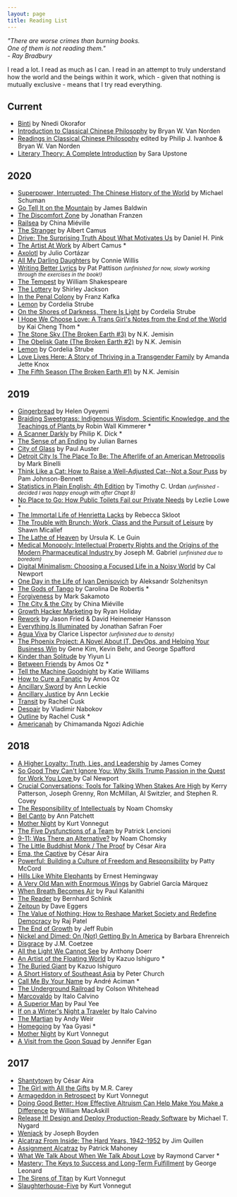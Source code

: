 ```yaml
---
layout: page
title: Reading List
---
```


<i>"There are worse crimes than burning books.
<br/>One of them is not reading them."
<br/>- Ray Bradbury</i>

I read a lot. I read as much as I can. I read in an attempt to truly understand how the world and the beings within it work, which - given that nothing is mutually exclusive - means that I try read everything.

## Current
- [Binti](https://www.goodreads.com/book/show/25667918-binti) by Nnedi Okorafor
- [Introduction to Classical Chinese Philosophy](https://www.goodreads.com/book/show/10165606-introduction-to-classical-chinese-philosophy) by Bryan W. Van Norden
- [Readings in Classical Chinese Philosophy](https://www.goodreads.com/book/show/31864.Readings_in_Classical_Chinese_Philosophy) edited by Philip J. Ivanhoe & Bryan W. Van Norden
- [Literary Theory: A Complete Introduction](https://www.goodreads.com/book/show/33296595-literary-theory) by Sara Upstone

## 2020
- [Superpower, Interrupted: The Chinese History of the World](https://www.kobo.com/ca/en/ebook/superpower-interrupted) by Michael Schuman
- [Go Tell It on the Mountain](https://en.wikipedia.org/wiki/Go_Tell_It_on_the_Mountain_(novel)) by James Baldwin
- [The Discomfort Zone](https://en.wikipedia.org/wiki/The_Discomfort_Zone) by Jonathan Franzen
- [Railsea](https://en.wikipedia.org/wiki/Railsea) by China Miéville
- [The Stranger](https://en.wikipedia.org/wiki/The_Stranger_(Camus_novel)) by Albert Camus
- [Drive: The Surprising Truth About What Motivates Us](https://www.goodreads.com/book/show/6452796-drive) by Daniel H. Pink
- [The Artist At Work](https://en.wikipedia.org/wiki/The_Artist_at_Work) by Albert Camus * 
- [Axolotl](https://ciudadseva.com/texto/axolotl/) by Julio Cortázar 
- [All My Darling Daughters](https://en.wikipedia.org/wiki/Fire_Watch_(book)) by Connie Willis
- [Writing Better Lyrics](https://www.goodreads.com/book/show/695626.Writing_Better_Lyrics) by Pat Pattison <small>_(unfinished for now, slowly working through the exercises in the book!)_</small>
- [The Tempest](https://en.wikipedia.org/wiki/The_Tempest) by William Shakespeare
- [The Lottery](https://en.wikipedia.org/wiki/The_Lottery) by Shirley Jackson
- [In the Penal Colony](https://en.wikipedia.org/wiki/In_the_Penal_Colony) by Franz Kafka
- [Lemon](https://www.goodreads.com/book/show/6539583-lemon) by Cordelia Strube
- [On the Shores of Darkness, There Is Light](https://www.goodreads.com/book/show/26113653-on-the-shores-of-darkness-there-is-light) by Cordelia Strube
- [I Hope We Choose Love: A Trans Girl's Notes from the End of the World ](https://www.goodreads.com/book/show/44000539-i-hope-we-choose-love) by Kai Cheng Thom *
- [The Stone Sky (The Broken Earth #3)](https://www.goodreads.com/book/show/31817749-the-stone-sky) by N.K. Jemisin
- [The Obelisk Gate (The Broken Earth #2)](https://www.goodreads.com/book/show/26228034-the-obelisk-gate) by N.K. Jemisin
- [Lemon](https://www.goodreads.com/book/show/6539583-lemon) by Cordelia Strube
- [Love Lives Here: A Story of Thriving in a Transgender Family](https://www.goodreads.com/book/show/43232391-love-lives-here) by Amanda Jette Knox
- [The Fifth Season (The Broken Earth #1)](https://www.goodreads.com/book/show/19161852-the-fifth-season) by N.K. Jemisin

## 2019
- [Gingerbread](https://www.goodreads.com/book/show/40634915-gingerbread) by Helen Oyeyemi
- [Braiding Sweetgrass: Indigenous Wisdom, Scientific Knowledge, and the Teachings of Plants ](https://www.goodreads.com/book/show/17465709-braiding-sweetgrass) by Robin Wall Kimmerer *
- [A Scanner Darkly](https://en.wikipedia.org/wiki/A_Scanner_Darkly) by Philip K. Dick *
- [The Sense of an Ending](https://en.wikipedia.org/wiki/The_Sense_of_an_Ending) by Julian Barnes
- [City of Glass](https://www.goodreads.com/book/show/432.City_of_Glass) by Paul Auster
- [Detroit City Is The Place To Be: The Afterlife of an American Metropolis](https://en.wikipedia.org/wiki/Detroit_City_Is_the_Place_to_Be) by Mark Binelli
- [Think Like a Cat: How to Raise a Well-Adjusted Cat--Not a Sour Puss](https://www.catbehaviorassociates.com/think-like-a-cat/) by Pam Johnson-Bennett
- [Statistics in Plain English: 4th Edition](https://www.routledge.com/Statistics-in-Plain-English-4th-Edition/Urdan/p/book/9781138838345) by Timothy C. Urdan <small>_(unfinished - decided I was happy enough with after Chapt 8)_</small>
- [No Place to Go: How Public Toilets Fail our Private Needs](https://chbooks.com/Books/N/No-Place-To-Go) by Lezlie Lowe *
- [The Immortal Life of Henrietta Lacks](https://www.goodreads.com/book/show/6493208-the-immortal-life-of-henrietta-lacks) by Rebecca Skloot
- [The Trouble with Brunch: Work, Class and the Pursuit of Leisure](https://www.goodreads.com/book/show/17675213-the-trouble-with-brunch) by Shawn Micallef
- [The Lathe of Heaven](https://en.wikipedia.org/wiki/The_Lathe_of_Heaven) by Ursula K. Le Guin
- [Medical Monopoly: Intellectual Property Rights and the Origins of the Modern Pharmaceutical Industry ](https://www.ncbi.nlm.nih.gov/pmc/articles/PMC4613392/) by Joseph M. Gabriel <small>_(unfinished due to boredom)_</small>
- [Digital Minimalism: Choosing a Focused Life in a Noisy World](https://www.goodreads.com/book/show/40672036-digital-minimalism) by Cal Newport
- [One Day in the Life of Ivan Denisovich](https://en.wikipedia.org/wiki/One_Day_in_the_Life_of_Ivan_Denisovich) by Aleksandr Solzhenitsyn
- [The Gods of Tango](https://www.goodreads.com/book/show/23344356-the-gods-of-tango) by Carolina De Robertis *
- [Forgiveness](https://www.goodreads.com/book/show/20726950-forgiveness) by Mark Sakamoto
- [The City & the City](https://www.goodreads.com/book/show/4703581-the-city-the-city) by China Miéville
- [Growth Hacker Marketing](https://www.goodreads.com/book/show/18454317-growth-hacker-marketing) by Ryan Holiday
- [Rework](https://www.goodreads.com/book/show/6732019-rework) by Jason Fried & David Heinemeier Hansson
- [Everything Is Illuminated](https://www.goodreads.com/book/show/256566.Everything_Is_Illuminated) by Jonathan Safran Foer
- [Agua Viva](https://www.goodreads.com/book/show/19185192-gua-viva) by Clarice Lispector <small>_(unfinished due to density)_</small>
- [The Phoenix Project: A Novel About IT, DevOps, and Helping Your Business Win](https://www.goodreads.com/book/show/17255186-the-phoenix-project) by Gene Kim, Kevin Behr, and George Spafford
- [Kinder than Solitude](https://www.goodreads.com/book/show/18077906-kinder-than-solitude) by Yiyun Li
- [Between Friends](https://www.goodreads.com/book/show/17302874-between-friends) by Amos Oz *
- [Tell the Machine Goodnight](https://www.goodreads.com/book/show/36435424-tell-the-machine-goodnight) by Katie Williams
- [How to Cure a Fanatic](https://www.goodreads.com/book/show/65260.How_to_Cure_a_Fanatic) by Amos Oz
- [Ancillary Sword](https://www.goodreads.com/book/show/20706284-ancillary-sword) by Ann Leckie
- [Ancillary Justice](https://www.goodreads.com/book/show/17333324-ancillary-justice) by Ann Leckie
- [Transit](https://www.goodreads.com/book/show/29939363-transit) by Rachel Cusk
- [Despair](https://www.goodreads.com/book/show/418209.Despair) by Vladimir Nabokov
- [Outline](https://www.goodreads.com/book/show/21400742-outline) by Rachel Cusk *
- [Americanah](https://www.goodreads.com/book/show/15796700-americanah) by Chimamanda Ngozi Adichie


## 2018
- [A Higher Loyalty: Truth, Lies, and Leadership](https://www.goodreads.com/book/show/35108805-a-higher-loyalty) by James Comey
- [So Good They Can't Ignore You: Why Skills Trump Passion in the Quest for Work You Love ](https://www.goodreads.com/book/show/13525945-so-good-they-can-t-ignore-you) by Cal Newport
- [Crucial Conversations: Tools for Talking When Stakes Are High](https://www.goodreads.com/book/show/15014.Crucial_Conversations) by  Kerry Patterson,
Joseph Grenny, Ron McMillan, Al Switzler, and Stephen R. Covey
- [The Responsibility of Intellectuals](https://chomsky.info/19670223/) by Noam Chomsky
- [Bel Canto](https://www.goodreads.com/book/show/5826.Bel_Canto) by Ann Patchett
- [Mother Night](https://www.goodreads.com/book/show/9592.Mother_Night) by Kurt Vonnegut
- [The Five Dysfunctions of a Team](https://www.goodreads.com/book/show/21343.The_Five_Dysfunctions_of_a_Team) by Patrick Lencioni
- [9-11: Was There an Alternative?](https://www.goodreads.com/book/show/38338.9_11) by Noam Chomsky
- [The Little Buddhist Monk / The Proof](https://www.goodreads.com/book/show/32491842-the-little-buddhist-monk-the-proof) by  César Aira
- [Ema, the Captive](https://www.goodreads.com/book/show/29082562-ema-the-captive) by César Aira
- [Powerful: Building a Culture of Freedom and Responsibility](https://www.goodreads.com/book/show/36417234-powerfu) by Patty McCord
- [Hills Like White Elephants](https://www.goodreads.com/book/show/13239950-hills-like-white-elephants) by Ernest Hemingway
- [A Very Old Man with Enormous Wings](http://www.jonescollegeprep.org/ourpages/auto/2014/1/29/42934518/A_Very_Old_Man_with_Enormous_Wings_pdf.pdf) by Gabriel García Márquez
- [When Breath Becomes Air](https://www.goodreads.com/book/show/25899336-when-breath-becomes-air) by Paul Kalanithi
- [The Reader](https://www.goodreads.com/book/show/101299.The_Reader) by Bernhard Schlink
- [Zeitoun](https://www.goodreads.com/book/show/6512154-zeitoun) by Dave Eggers
- [The Value of Nothing: How to Reshape Market Society and Redefine Democracy](https://www.goodreads.com/book/show/6902380-the-value-of-nothing) by Raj Patel
- [The End of Growth](https://www.goodreads.com/book/show/13151169-the-end-of-growth) by Jeff Rubin
- [Nickel and Dimed: On (Not) Getting By In America](https://www.goodreads.com/book/show/1869.Nickel_and_Dimed) by Barbara Ehrenreich
- [Disgrace](https://www.goodreads.com/book/show/6192.Disgrace) by J.M. Coetzee
- [All the Light We Cannot See](https://www.goodreads.com/book/show/18143977-all-the-light-we-cannot-see) by Anthony Doerr
- [An Artist of the Floating World](https://www.goodreads.com/book/show/28922.An_Artist_of_the_Floating_World) by Kazuo Ishiguro *
- [The Buried Giant](https://www.goodreads.com/book/show/22522805-the-buried-giant) by Kazuo Ishiguro
- [A Short History of Southeast Asia](https://www.goodreads.com/book/show/1653813.A_Short_History_of_South_East_Asia) by Peter Church
- [Call Me By Your Name](https://www.goodreads.com/book/show/36336078-call-me-by-your-name) by  André Aciman *
- [The Underground Railroad](https://www.goodreads.com/book/show/30555488-the-underground-railroad) by Colson Whitehead
- [Marcovaldo](https://www.goodreads.com/book/show/18929.Marcovaldo) by Italo Calvino
- [A Superior Man](https://www.goodreads.com/book/show/25330028-a-superior-man) by Paul Yee
- [If on a Winter's Night a Traveler](https://www.goodreads.com/book/show/374233.If_on_a_Winter_s_Night_a_Traveler) by Italo Calvino
- [The Martian](https://www.goodreads.com/book/show/18007564-the-martian) by Andy Weir
- [Homegoing](https://www.goodreads.com/book/show/27071490-homegoing) by Yaa Gyasi *
- [Mother Night](https://www.goodreads.com/book/show/9592.Mother_Night?) by Kurt Vonnegut
- [A Visit from the Goon Squad](https://www.goodreads.com/book/show/7331435-a-visit-from-the-goon-squad) by Jennifer Egan


## 2017
- [Shantytown](https://www.goodreads.com/book/show/17574842-shantytown) by César Aira
- [The
 Girl with All the Gifts](https://www.goodreads.com/book/show/17235026-the-girl-with-all-the-gifts) by M.R. Carey
- [Armageddon in Retrospect](https://www.goodreads.com/book/show/2024223.Armageddon_in_Retrospect) by Kurt Vonnegut
- [Doing Good Better: How Effective Altruism Can Help Make You Make a Difference](https://www.goodreads.com/book/show/23398748-doing-good-better) by William MacAskill
- [Release It! Design and Deploy Production-Ready Software](https://www.goodreads.com/book/show/1069827.Release_It_) by Michael T. Nygard
- [Wenjack](https://www.goodreads.com/book/show/30079906-wenjack) by Joseph Boyden
- [Alcatraz From Inside: The Hard Years, 1942-1952](https://www.goodreads.com/book/show/516809.Alcatraz_from_Inside) by Jim Quillen
- [Assignment Alcatraz](https://www.goodreads.com/book/show/23524221-assignment-alcatraz) by Patrick Mahoney
- [What We Talk About When We Talk About Love](https://www.goodreads.com/book/show/11438.What_We_Talk_About_When_We_Talk_About_Love) by Raymond Carver *
- [Mastery: The Keys to Success and Long-Term Fulfillment](https://www.goodreads.com/book/show/81940.Mastery) by George Leonard
- [The Sirens of Titan](https://www.goodreads.com/book/show/4982.The_Sirens_of_Titan) by Kurt Vonnegut
- [Slaughterhouse-Five](https://www.goodreads.com/book/show/4981.Slaughterhouse_Five) by Kurt Vonnegut
